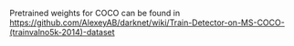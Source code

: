 Pretrained weights for COCO can be found in https://github.com/AlexeyAB/darknet/wiki/Train-Detector-on-MS-COCO-(trainvalno5k-2014)-dataset
